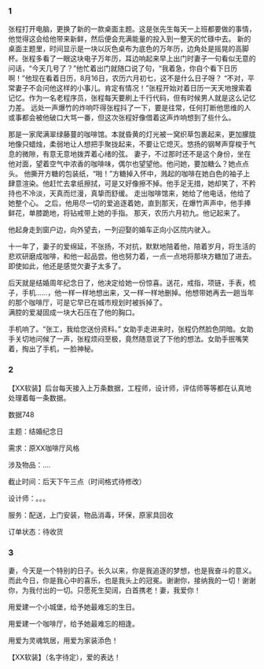 ### 1
张程打开电脑，更换了新的一款桌面主题。这是张先生每天一上班都要做的事情，他觉得这会给他带来新鲜，然后便会充满能量的投入到一整天的忙碌中去。
新的桌面主题里，时间显示是一块以灰色桌布为底色的万年历，边角处是摇晃的高脚杯。张程多看了一眼这块电子万年历，耳边响起来早上出门时妻子一句看似无意的问话，“今天几号了？”他忙着出门就随口说了句，“我着急，你自个看下日历啊！”他现在看着日历，8月16日，农历六月初七，这不是什么日子呀？
“不对，平常妻子不会问他这样的小事儿。肯定有情况！”张程开始对着日历一天天地搜索着记忆。作为一名老程序员，张程每天要刷上千行代码，但有时候男人就是这么记忆力差。
远处一声爆竹的炸响吓得张程抖了一下，要是往常，任何打断他思维的人或事都会被他破口大骂一番，但这次张程好像借着这声炸响想到了些什么。

那是一家爬满翠绿藤蔓的咖啡馆。本就昏黄的灯光被一窝织草包裹起来，更加朦胧地像只蜡烛，柔弱地让人想把手聚拢起来，不要让它熄灭。悠扬的钢琴声穿梭于气息的微隙，有意无意地拨弄着心绪的弦。
妻子，不过那时还不是这个身份，坐在他对面，望着空气中浓香的咖啡味，偶尔也望望他。他问她，要加糖么？她点点头。
他撕开方糖的包装纸，“啪！”方糖掉入怀中，溅起的咖啡在她白色的袖子上肆意渲染。他赶忙去拿纸擦拭，可是又好像擦不掉。他手足无措，她却笑了，不矜持也不冷淡，天真而烂漫，真挚而舒缓。
走出咖啡馆来，她给了他电话，他给了她整个心。
之后，他用尽一切的爱追逐着她，直到那天，在爆竹声声中，他手捧鲜花，单膝跪地，将钻戒带上她的手指。
那天，农历六月初九。他记起来了。

他起身走到窗户边，向外望去，一列迎娶的婚车正向小区院内驶入。

十一年了，妻子的爱绵延，不张扬，不对抗，默默地陪着他，陪着岁月，将生活的悲欢研磨成咖啡，和他一起品尝。他也努力着，一点一点地将那块方糖加了进去。即使如此，他还是感觉欠妻子太多了。

后天就是结婚周年纪念日了，他决定给她一份惊喜。送花，戒指，项链，手表，梳子，手机......，他一样一样地想出来，又一样一样地删掉。他想带她再去一趟当年的那个咖啡厅，可是它早已在城市规划时被拆掉了。  
满腔的爱凝固成一块大石压在了他的胸口。

手机响了。“张工，我给您送份资料。”
女助手走进来时，张程仍然脸色阴暗。女助手关切地问候了一声，张程烦闷至极，竟然随意说了下他的想法。女助手抿嘴笑着，掏出了手机，一脸神秘。

### 2

【XX软装】后台每天接入上万条数据，工程师，设计师，评估师等等都在认真地处理着每一条数据。

数据748

主题：结婚纪念日

需求：原XX咖啡厅风格

涉及物品：....

截止时间：后天下午三点（时间格式待修改）

设计师：。。。

服务：配送，上门安装，物品消毒，环保，原家具回收

订单状态：待收货

### 3
妻，今天是一个特别的日子。长久以来，你是我追逐的梦想，也是我奋斗的意义。而此今日，你是我心中的喜乐，也是我头上的冠冕。谢谢你，接纳我的一切！谢谢你，为我付出的一切。只愿死生契阔，白首携老！妻，我爱你！

用爱建一个小城堡，给予她最难忘的生日。

用爱建一个咖啡厅，给予她最难忘的相逢。

用爱为灵魂筑居，用爱为家装添色！

【XX软装】（名字待定），爱的表达！

